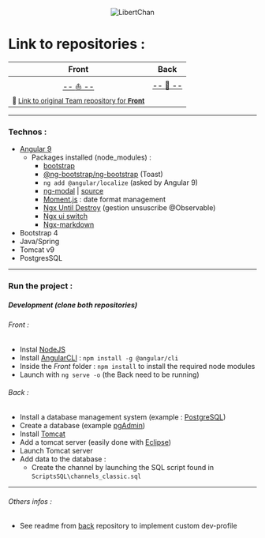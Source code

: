<p align="center">
  <img src="https://i.imgur.com/0HECTK2.png" alt="LibertChan">                                                  
</p>

# Link to repositories :



Front | Back
:--: | :--:
[-- :boat: --](https://github.com/kim7834/libertChan_Front) | [-- :see_no_evil: --](https://github.com/borisBelloc/libertChan_back)
<sub>👥 [Link to original Team repository for **Front**](https://github.com/kim7834/libertChan_Front)</sub> |


<hr>

### Technos :
- [Angular 9](https://www.npmjs.com/package/@angular/cli)
    - Packages installed (node_modules) : 
        - [bootstrap](https://www.npmjs.com/package/bootstrap)
        - [@ng-bootstrap/ng-bootstrap](https://www.npmjs.com/package/@ng-bootstrap/ng-bootstrap) (Toast)
        - `ng add @angular/localize` (asked by Angular 9)
        - [ng-modal](https://www.npmjs.com/package/ng-modal) | [source](https://github.com/mazdik/ng-modal)
        - [Moment.js](https://momentjs.com/) : date format management
        - [Ngx Until Destroy](https://www.npmjs.com/package/ngx-take-until-destroy) (gestion unsuscribe @Observable)
        - [Ngx ui switch](https://www.npmjs.com/package/ngx-ui-switch)
        - [Ngx-markdown](https://www.npmjs.com/package/ngx-markdown)
- Bootstrap 4        
- Java/Spring
- Tomcat v9
- PostgresSQL

<hr>

### Run the project :

##### Development (clone both repositories)

###### Front :
- Instal [NodeJS](https://nodejs.org/en/download/)
- Install [AngularCLI](https://cli.angular.io/) : `npm install -g @angular/cli`
- Inside the *Front* folder : `npm install` to install the required node modules
- Launch with `ng serve -o`  (the Back need to be running)


###### Back :
- Install a database management system (example : [PostgreSQL](https://www.enterprisedb.com/downloads/postgres-postgresql-downloads))
- Create a database (example [pgAdmin](https://www.pgadmin.org/))
- Install [Tomcat](https://tomcat.apache.org/whichversion.html)
- Add a tomcat server (easily done with [Eclipse](https://www.eclipse.org/downloads/packages/))
- Launch Tomcat server
- Add data to the database : 
    - Create the channel by launching the SQL script found in `ScriptsSQL\channels_classic.sql`
 
 <hr>
 
 ###### Others infos : 
 
 - See readme from  [back](https://github.com/borisBelloc/libertChan_back)
  repository to implement custom dev-profile 

